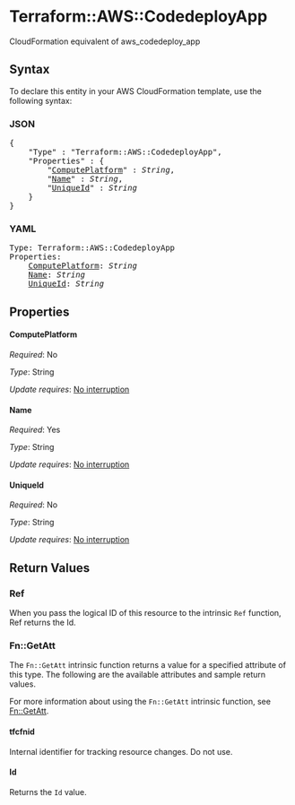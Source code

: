 # Terraform::AWS::CodedeployApp

CloudFormation equivalent of aws_codedeploy_app

## Syntax

To declare this entity in your AWS CloudFormation template, use the following syntax:

### JSON

<pre>
{
    "Type" : "Terraform::AWS::CodedeployApp",
    "Properties" : {
        "<a href="#computeplatform" title="ComputePlatform">ComputePlatform</a>" : <i>String</i>,
        "<a href="#name" title="Name">Name</a>" : <i>String</i>,
        "<a href="#uniqueid" title="UniqueId">UniqueId</a>" : <i>String</i>
    }
}
</pre>

### YAML

<pre>
Type: Terraform::AWS::CodedeployApp
Properties:
    <a href="#computeplatform" title="ComputePlatform">ComputePlatform</a>: <i>String</i>
    <a href="#name" title="Name">Name</a>: <i>String</i>
    <a href="#uniqueid" title="UniqueId">UniqueId</a>: <i>String</i>
</pre>

## Properties

#### ComputePlatform

_Required_: No

_Type_: String

_Update requires_: [No interruption](https://docs.aws.amazon.com/AWSCloudFormation/latest/UserGuide/using-cfn-updating-stacks-update-behaviors.html#update-no-interrupt)

#### Name

_Required_: Yes

_Type_: String

_Update requires_: [No interruption](https://docs.aws.amazon.com/AWSCloudFormation/latest/UserGuide/using-cfn-updating-stacks-update-behaviors.html#update-no-interrupt)

#### UniqueId

_Required_: No

_Type_: String

_Update requires_: [No interruption](https://docs.aws.amazon.com/AWSCloudFormation/latest/UserGuide/using-cfn-updating-stacks-update-behaviors.html#update-no-interrupt)

## Return Values

### Ref

When you pass the logical ID of this resource to the intrinsic `Ref` function, Ref returns the Id.

### Fn::GetAtt

The `Fn::GetAtt` intrinsic function returns a value for a specified attribute of this type. The following are the available attributes and sample return values.

For more information about using the `Fn::GetAtt` intrinsic function, see [Fn::GetAtt](https://docs.aws.amazon.com/AWSCloudFormation/latest/UserGuide/intrinsic-function-reference-getatt.html).

#### tfcfnid

Internal identifier for tracking resource changes. Do not use.

#### Id

Returns the <code>Id</code> value.

